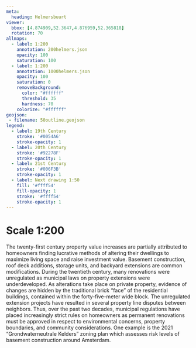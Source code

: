```yaml
---
meta:
  heading: Helmersbuurt
viewer:
  bbox: [4.874909,52.3647,4.876959,52.365818]
  rotation: 70
allmaps:
  - label: 1:200
    annotation: 200helmers.json
    opacity: 100
    saturation: 100
  - label: 1:200
    annotation: 1000helmers.json
    opacity: 100
    saturation: 0
    removeBackground:
      color: "#ffffff"
      threshold: 35
      hardness: 70
    colorize: "#ffffff"
geojson:
 - filename: 50outline.geojson
legend:
  - label: 19th Century
    stroke: '#0054A6'
    stroke-opacity: 1
  - label: 20th Century
    stroke: '#92278F'
    stroke-opacity: 1
  - label: 21st Century
    stroke: '#006F3B'
    stroke-opacity: 1
  - label: Next drawing 1:50
    fill: '#ffff54'
    fill-opacity: 1
    stroke: '#ffff54'
    stroke-opacity: 1
---
```

# Scale 1:200

The twenty-first century property value increases are partially attributed to homeowners finding lucrative methods of altering their dwellings to maximize living space and raise investment value. Basement construction, roof deck additions, storage units, and backyard extensions are common modifications. During the twentieth century, many renovations were unregulated as municipal laws on property extensions were underdeveloped. As alterations take place on private property, evidence of changes are hidden by the traditional brick “face” of the residential buildings, contained within the forty-five-meter wide block. The unregulated extension projects have resulted in several property line disputes between neighbors. Thus, over the past two decades, municipal regulations have placed increasingly strict rules on homeowners as permanent renovations must be approved in respect to environmental concerns, property boundaries, and community considerations. One example is the 2021 “Grondwaterneutrale Kelders” zoning plan which assesses risk levels of basement construction around Amsterdam. 